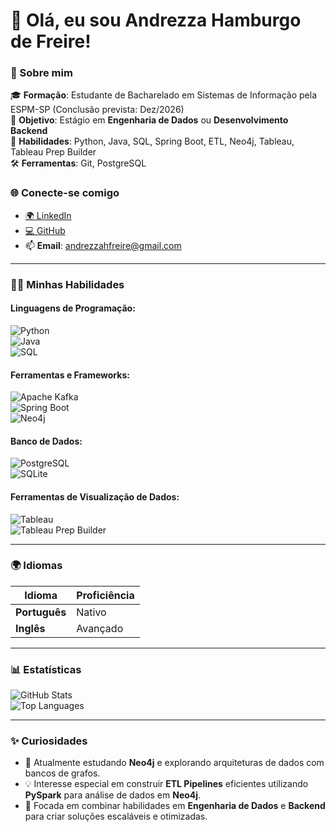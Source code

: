 # 👋 Olá, eu sou Andrezza Hamburgo de Freire!  

### 🚀 Sobre mim  
🎓 **Formação**: Estudante de Bacharelado em Sistemas de Informação pela ESPM-SP (Conclusão prevista: Dez/2026)  
💼 **Objetivo**: Estágio em **Engenharia de Dados** ou **Desenvolvimento Backend**  
🌟 **Habilidades**: Python, Java, SQL, Spring Boot, ETL, Neo4j, Tableau, Tableau Prep Builder  
🛠️ **Ferramentas**: Git, PostgreSQL  

### 🌐 Conecte-se comigo  
- [🌍 LinkedIn](https://www.linkedin.com/in/andrezzahfreire)  
- [💻 GitHub](https://github.com/andrezzahfreire)  
- 📫 **Email**: andrezzahfreire@gmail.com  

---


### 🧑‍💻 Minhas Habilidades  

#### Linguagens de Programação:  
![Python](https://img.shields.io/badge/Python-%233776AB.svg?style=for-the-badge&logo=python&logoColor=white)  
![Java](https://img.shields.io/badge/Java-%23ED8B00.svg?style=for-the-badge&logo=openjdk&logoColor=white)  
![SQL](https://img.shields.io/badge/SQL-%2300f.svg?style=for-the-badge&logo=mysql&logoColor=white)  

#### Ferramentas e Frameworks:  
![Apache Kafka](https://img.shields.io/badge/Kafka-%232496ED.svg?style=for-the-badge&logo=apachekafka&logoColor=white)  
![Spring Boot](https://img.shields.io/badge/Spring%20Boot-%236DB33F.svg?style=for-the-badge&logo=springboot&logoColor=white)  
![Neo4j](https://img.shields.io/badge/Neo4j-%2300A97E.svg?style=for-the-badge&logo=neo4j&logoColor=white)  

#### Banco de Dados:  
![PostgreSQL](https://img.shields.io/badge/PostgreSQL-%23336791.svg?style=for-the-badge&logo=postgresql&logoColor=white)  
![SQLite](https://img.shields.io/badge/SQLite-%2307405e.svg?style=for-the-badge&logo=sqlite&logoColor=white)  

#### Ferramentas de Visualização de Dados:  
![Tableau](https://img.shields.io/badge/Tableau-%23E97627.svg?style=for-the-badge&logo=tableau&logoColor=white)  
![Tableau Prep Builder](https://img.shields.io/badge/Tableau%20Prep%20Builder-%23E97627.svg?style=for-the-badge&logo=tableau&logoColor=white)  

---

### 🌍 Idiomas  

| Idioma       | Proficiência       |
|--------------|--------------------|
| **Português** | Nativo            |
| **Inglês**    | Avançado          |

---

### 📊 Estatísticas  

![GitHub Stats](https://github-readme-stats.vercel.app/api?username=andrezzahfreire&show_icons=true&theme=radical)  
![Top Languages](https://github-readme-stats.vercel.app/api/top-langs/?username=andrezzahfreire&layout=compact&theme=radical)  

---

### ✨ Curiosidades  

- 🌱 Atualmente estudando **Neo4j** e explorando arquiteturas de dados com bancos de grafos.  
- 💡 Interesse especial em construir **ETL Pipelines** eficientes utilizando **PySpark** para análise de dados em **Neo4j**.  
- 🌟 Focada em combinar habilidades em **Engenharia de Dados** e **Backend** para criar soluções escaláveis e otimizadas.  
